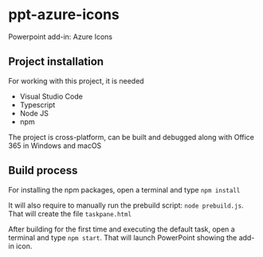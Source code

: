 # ppt-azure-icons
Powerpoint add-in: Azure Icons

## Project installation
For working with this project, it is needed
- Visual Studio Code
- Typescript
- Node JS
- npm

The project is cross-platform, can be built and debugged along with Office 365 in Windows and macOS

## Build process
For installing the npm packages, open a terminal and type `npm install`

It will also require to manually run the prebuild script: `node prebuild.js`. That will create the file `taskpane.html`

After building for the first time and executing the default task, open a terminal and type `npm start`. That will launch PowerPoint showing the add-in icon.
